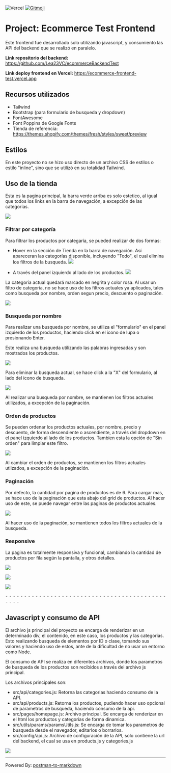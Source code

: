 ![Vercel](https://vercelbadge.vercel.app/api/Lea23VC/ecommerceBackendTest) <a href="https://gitmoji.dev">
  <img src="https://img.shields.io/badge/gitmoji-%20😜%20😍-FFDD67.svg?style=flat-square" alt="Gitmoji">
</a> 

# Project: Ecommerce Test Frontend

Este frontend fue desarrollado solo utilizando javascript, y consumiento las API del backend que se realizó en paralelo.

<b>Link repositorio del backend:</b>
https://github.com/Lea23VC/ecommerceBackendTest

<b>Link deploy frontend en Vercel:</b>
https://ecommerce-frontend-test.vercel.app

## Recursos utilizados

- Tailwind
- Bootstrap (para formulario de busqueda y dropdown)
- FontAwesome
- Font Poppins de Google Fonts
- Tienda de referencia: https://themes.shopify.com/themes/fresh/styles/sweet/preview


## Estilos

En este proyecto no se hizo uso directo de un archivo CSS de estilos o estilo "inline", sino que se utilizó en su totalidad Tailwind.


## Uso de la tienda 

Esta es la pagina principal, la barra verde arriba es solo estetico, al igual que todos los links en la barra de navegación, a excepción de las categorías.

![](/documentation/images/main_page.png)


### Filtrar por categoría

Para filtrar los productos por categaría, se pueded realizar de dos formas:



- Hover en la sección de Tienda en la barra de navegación. Así apareceran las categorías disponible, incluyendo "Todo", el cual elimina los filtros de la busqueda.
![](/documentation/images/hover_tienda.png)


- A través del panel izquierdo al lado de los productos.
![](documentation/images/categorias.png)

La categoría actual quedará marcado en negrita y color rosa. Al usar un filtro de categoría, no se hace uso de los filtros actuales ya aplicados, tales como busqueda por nombre, orden segun precio, descuento o paginación.

![](/documentation/images/categoria_bebidas.png)

### Busqueda por nombre

Para realizar una busqueda por nombre, se utiliza el "formulario" en el panel izquierdo de los productos, haciendo click en el icono de lupa o presionando Enter.

Este realiza una busqueda utilizando las palabras ingresadas y son mostrados los productos. 

![](/documentation/images/search_coca.png)

Para eliminar la busqueda actual, se hace click a la "X" del formulario, al lado del icono de busqueda.

![](documentation/images/clear_search.png)

Al realizar una busqueda por nombre, se mantienen los filtros actuales utilizados, a excepción de la paginación.


### Orden de productos

Se pueden ordenar los productos actuales, por nombre, precio y descuento, de forma descendiente o ascendiente, a través del dropdown en el panel izquierdo al lado de los productos. Tambien esta la opción de "Sin orden" para limpiar este filtro.

![](documentation/images/dropdown.png)

Al cambiar el orden de productos, se mantienen los filtros actuales utiizados, a excepción de la paginación.



### Paginación

Por defecto, la cantidad por pagina de productos es de 6. Para cargar mas, se hace uso de la paginación que esta abajo del grid de productos. Al hacer uso de este, se puede navegar entre las paginas de productos actuales.

![](documentation/images/pagination.png)

Al hacer uso de la paginación, se mantienen todos los filtros actuales de la busqueda.


### Responsive

La pagina es totalmente responsiva y funcional, cambiando la cantidad de productos por fila según la pantalla, y otros detalles.

![](documentation/images/Screen%20Shot%202022-10-16%20at%2023.36.39.png)

![](documentation/images/Screen%20Shot%202022-10-16%20at%2023.36.48.png)

![](documentation/images/Screen%20Shot%202022-10-16%20at%2023.36.52.png)

⁃ ⁃ ⁃ ⁃ ⁃ ⁃ ⁃ ⁃ ⁃ ⁃ ⁃ ⁃ ⁃ ⁃ ⁃ ⁃ ⁃ ⁃ ⁃ ⁃ ⁃ ⁃ ⁃ ⁃ ⁃ ⁃ ⁃ ⁃ ⁃ ⁃ ⁃ ⁃ ⁃ ⁃ ⁃ ⁃ ⁃ ⁃ ⁃ ⁃ ⁃ ⁃ ⁃ ⁃ ⁃ ⁃ ⁃

## Javascript y consumo de API

El archivo js principal del proyecto se encarga de renderizar en un determinado div, el contenido, en este caso, los productos y las categorias. Esto realizando busqueda de elementos por ID o clase, tomando sus valores y haciendo uso de estos, ante de la dificultad de no usar un entorno como Node. 

El consumo de API se realiza en diferentes archivos, donde los parametros de busqueda de los productos son recibidos a través del archivo js principal. 

Los archivos principales son:

- src/api/categories.js: Retorna las categorias haciendo consumo de la API.
- src/api/products.js: Retorna los productos, pudiendo hacer uso opcional de parametros de busqueda, haciendo consumo de la api.
- src/pages/homepage.js: Archivo principal. Se encarga de renderizar en el html los productos y categorias de forma dinamica. 
- src/utils/params/paramsUtils.js: Se encarga de tomar los parametros de busqueda desde el navegador, editarlos o borrarlos.
- src/config/api.js: Archivo de configuración de la API, solo contiene la url del backend, el cual se usa en products.js y categories.js

![](documentation/images/files.png)



_________________________________________________
Powered By: [postman-to-markdown](https://github.com/bautistaj/postman-to-markdown/)
